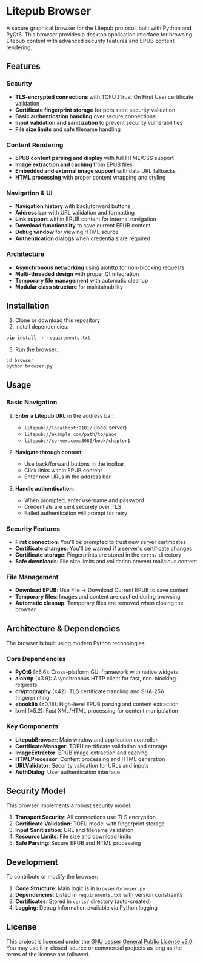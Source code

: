 # Litepub Browser

A secure graphical browser for the Litepub protocol, built with Python and PyQt6. This browser provides a desktop application interface for browsing Litepub content with advanced security features and EPUB content rendering.

## Features

### Security
- **TLS-encrypted connections** with TOFU (Trust On First Use) certificate validation
- **Certificate fingerprint storage** for persistent security validation
- **Basic authentication handling** over secure connections
- **Input validation and sanitization** to prevent security vulnerabilities
- **File size limits** and safe filename handling

### Content Rendering
- **EPUB content parsing and display** with full HTML/CSS support
- **Image extraction and caching** from EPUB files
- **Embedded and external image support** with data URL fallbacks
- **HTML processing** with proper content wrapping and styling

### Navigation & UI
- **Navigation history** with back/forward buttons
- **Address bar** with URL validation and formatting
- **Link support** within EPUB content for internal navigation
- **Download functionality** to save current EPUB content
- **Debug window** for viewing HTML source
- **Authentication dialogs** when credentials are required

### Architecture
- **Asynchronous networking** using aiohttp for non-blocking requests
- **Multi-threaded design** with proper Qt integration
- **Temporary file management** with automatic cleanup
- **Modular class structure** for maintainability

## Installation

1. Clone or download this repository
2. Install dependencies:
```bash
pip install -r requirements.txt
```

3. Run the browser:
```bash
cd browser
python browser.py
```

## Usage

### Basic Navigation
1. **Enter a Litepub URL** in the address bar:
   - `litepub://localhost:8181/` (local server)
   - `litepub://example.com/path/to/page`
   - `litepub://server.com:8080/book/chapter1`

2. **Navigate through content**:
   - Use back/forward buttons in the toolbar
   - Click links within EPUB content
   - Enter new URLs in the address bar

3. **Handle authentication**:
   - When prompted, enter username and password
   - Credentials are sent securely over TLS
   - Failed authentication will prompt for retry

### Security Features
- **First connection**: You'll be prompted to trust new server certificates
- **Certificate changes**: You'll be warned if a server's certificate changes
- **Certificate storage**: Fingerprints are stored in the `certs/` directory
- **Safe downloads**: File size limits and validation prevent malicious content

### File Management
- **Download EPUB**: Use File → Download Current EPUB to save content
- **Temporary files**: Images and content are cached during browsing
- **Automatic cleanup**: Temporary files are removed when closing the browser

## Architecture & Dependencies

The browser is built using modern Python technologies:

### Core Dependencies
- **PyQt6** (≥6.6): Cross-platform GUI framework with native widgets
- **aiohttp** (≥3.9): Asynchronous HTTP client for fast, non-blocking requests
- **cryptography** (≥42): TLS certificate handling and SHA-256 fingerprinting
- **ebooklib** (≥0.18): High-level EPUB parsing and content extraction
- **lxml** (≥5.2): Fast XML/HTML processing for content manipulation

### Key Components
- **LitepubBrowser**: Main window and application controller
- **CertificateManager**: TOFU certificate validation and storage
- **ImageExtractor**: EPUB image extraction and caching
- **HTMLProcessor**: Content processing and HTML generation
- **URLValidator**: Security validation for URLs and inputs
- **AuthDialog**: User authentication interface

## Security Model

This browser implements a robust security model:

1. **Transport Security**: All connections use TLS encryption
2. **Certificate Validation**: TOFU model with fingerprint storage
3. **Input Sanitization**: URL and filename validation
4. **Resource Limits**: File size and download limits
5. **Safe Parsing**: Secure EPUB and HTML processing

## Development

To contribute or modify the browser:

1. **Code Structure**: Main logic is in `browser/browser.py`
2. **Dependencies**: Listed in `requirements.txt` with version constraints
3. **Certificates**: Stored in `certs/` directory (auto-created)
4. **Logging**: Debug information available via Python logging

## License

This project is licensed under the [GNU Lesser General Public License v3.0](https://www.gnu.org/licenses/lgpl-3.0.html).
You may use it in closed-source or commercial projects as long as the terms of the license are followed.
